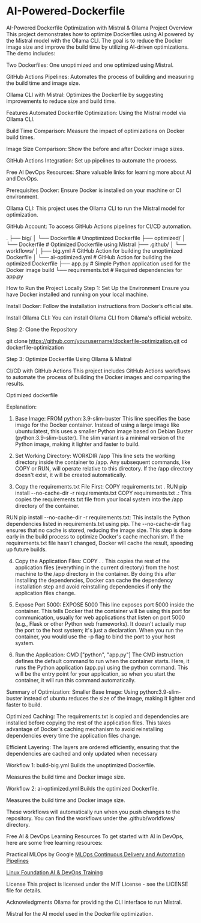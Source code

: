 # AI-Powered-Dockerfile

AI-Powered Dockerfile Optimization with Mistral & Ollama
Project Overview
This project demonstrates how to optimize Dockerfiles using AI powered by the Mistral model with the Ollama CLI. The goal is to reduce the Docker image size and improve the build time by utilizing AI-driven optimizations. The demo includes:

Two Dockerfiles: One unoptimized and one optimized using Mistral.

GitHub Actions Pipelines: Automates the process of building and measuring the build time and image size.

Ollama CLI with Mistral: Optimizes the Dockerfile by suggesting improvements to reduce size and build time.

Features
Automated Dockerfile Optimization: Using the Mistral model via Ollama CLI.

Build Time Comparison: Measure the impact of optimizations on Docker build times.

Image Size Comparison: Show the before and after Docker image sizes.

GitHub Actions Integration: Set up pipelines to automate the process.

Free AI DevOps Resources: Share valuable links for learning more about AI and DevOps.

Prerequisites
Docker: Ensure Docker is installed on your machine or CI environment.

Ollama CLI: This project uses the Ollama CLI to run the Mistral model for optimization.

GitHub Account: To access GitHub Actions pipelines for CI/CD automation.

.
├── big/
│   └── Dockerfile  # Unoptimized Dockerfile
├── optimized/
│   └── Dockerfile  # Optimized Dockerfile using Mistral
├── .github/
│   └── workflows/
│       ├── big.yml   # GitHub Action for building the unoptimized Dockerfile
│       └── ai-optimized.yml  # GitHub Action for building the optimized Dockerfile
├── app.py  # Simple Python application used for the Docker image build
└── requirements.txt  # Required dependencies for app.py

How to Run the Project Locally
Step 1: Set Up the Environment
Ensure you have Docker installed and running on your local machine.

Install Docker: Follow the installation instructions from Docker’s official site.

Install Ollama CLI: You can install Ollama CLI from Ollama's official website.

Step 2: Clone the Repository

git clone https://github.com/yourusername/dockerfile-optimization.git
cd dockerfile-optimization

Step 3: Optimize Dockerfile Using Ollama & Mistral

CI/CD with GitHub Actions
This project includes GitHub Actions workflows to automate the process of building the Docker images and comparing the results.

Optimized dockerfile

Explanation:
1) Base Image:
FROM python:3.9-slim-buster
This line specifies the base image for the Docker container. Instead of using a large image like ubuntu:latest, this uses a smaller Python image based on Debian Buster (python:3.9-slim-buster). The slim variant is a minimal version of the Python image, making it lighter and faster to build.

2) Set Working Directory:
WORKDIR /app
This line sets the working directory inside the container to /app. Any subsequent commands, like COPY or RUN, will operate relative to this directory. If the /app directory doesn't exist, it will be created automatically.

3) Copy the requirements.txt File First:
COPY requirements.txt .
RUN pip install --no-cache-dir -r requirements.txt
COPY requirements.txt .: This copies the requirements.txt file from your local system into the /app directory of the container.

RUN pip install --no-cache-dir -r requirements.txt: This installs the Python dependencies listed in requirements.txt using pip. The --no-cache-dir flag ensures that no cache is stored, reducing the image size. This step is done early in the build process to optimize Docker's cache mechanism. If the requirements.txt file hasn’t changed, Docker will cache the result, speeding up future builds.

4) Copy the Application Files:
COPY . .
This copies the rest of the application files (everything in the current directory) from the host machine to the /app directory in the container. By doing this after installing the dependencies, Docker can cache the dependency installation step and avoid reinstalling dependencies if only the application files change.

5) Expose Port 5000:
EXPOSE 5000
This line exposes port 5000 inside the container. This tells Docker that the container will be using this port for communication, usually for web applications that listen on port 5000 (e.g., Flask or other Python web frameworks). It doesn’t actually map the port to the host system; it's just a declaration. When you run the container, you would use the -p flag to bind the port to your host system.

6) Run the Application:
CMD ["python", "app.py"]
The CMD instruction defines the default command to run when the container starts. Here, it runs the Python application (app.py) using the python command. This will be the entry point for your application, so when you start the container, it will run this command automatically.

Summary of Optimization:
Smaller Base Image: Using python:3.9-slim-buster instead of ubuntu reduces the size of the image, making it lighter and faster to build.

Optimized Caching: The requirements.txt is copied and dependencies are installed before copying the rest of the application files. This takes advantage of Docker's caching mechanism to avoid reinstalling dependencies every time the application files change.

Efficient Layering: The layers are ordered efficiently, ensuring that the dependencies are cached and only updated when necessary   

Workflow 1: build-big.yml
Builds the unoptimized Dockerfile.

Measures the build time and Docker image size.

Workflow 2: ai-optimized.yml
Builds the optimized Dockerfile.

Measures the build time and Docker image size.

These workflows will automatically run when you push changes to the repository. You can find the workflows under the .github/workflows/ directory.

Free AI & DevOps Learning Resources
To get started with AI in DevOps, here are some free learning resources:

Practical MLOps by Google
[MLOps Continuous Delivery and Automation Pipelines](https://cloud.google.com/architecture/mlops-continuous-delivery-and-automation-pipelines-in-machine-learning)

[Linux Foundation AI & DevOps Training](https://training.linuxfoundation.org/training/data-and-ai-fundamentals-lfs115x/)


License
This project is licensed under the MIT License - see the LICENSE file for details.

Acknowledgments
Ollama for providing the CLI interface to run Mistral.

Mistral for the AI model used in the Dockerfile optimization.